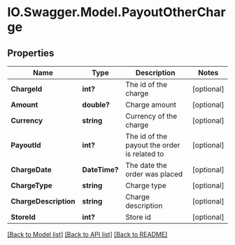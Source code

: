 # IO.Swagger.Model.PayoutOtherCharge
## Properties

Name | Type | Description | Notes
------------ | ------------- | ------------- | -------------
**ChargeId** | **int?** | The id of the charge | [optional] 
**Amount** | **double?** | Charge amount | [optional] 
**Currency** | **string** | Currency of the charge | [optional] 
**PayoutId** | **int?** | The id of the payout the order is related to | [optional] 
**ChargeDate** | **DateTime?** | The date the order was placed | [optional] 
**ChargeType** | **string** | Charge type | [optional] 
**ChargeDescription** | **string** | Charge description | [optional] 
**StoreId** | **int?** | Store id | [optional] 

[[Back to Model list]](../README.md#documentation-for-models) [[Back to API list]](../README.md#documentation-for-api-endpoints) [[Back to README]](../README.md)

